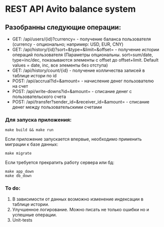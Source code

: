 # REST API Avito balance system

## Разобранны следующие операции:
- GET:    /api/users/{id}?currency=                       - получение баланса пользователя (currency - опционально; например: USD, EUR, CNY)
- GET:    /api/history/{id}?sort=&type=&limit=&offset=    - получение истории операций пользователя (Параметры опциональны. sort=sum/date, type=inc/dec, показываются элементы с offset до offset+limit. Default values = date, inc, все элементы без отступа)
- GET:    /api/history/count/{id}                         - получение колличества записей в таблице истори по id 
- POST:   /api/accrual?id=&amount=                        - начисление денег пользователю на счет
- POST:   /api/write-downs?id=&amount=                    - списание денег с пользовательского счета
- POST:   /api/transfer?sender_id=&receiver_id=&amount=   - списание денег между пользовательскими счетами

### Для запуска приложения:

```
make build && make run
```

Если приложение запускается впервые, необходимо применить миграции к базе данных:

```
make migrate
```

Если требуется прекратить работу сервера или бд:
```
make app_down
make db_down
```

### To do:
1. В зависимости от данных возможно изменение индексации в таблице истории.
2. Улучшенное логирование. Можно писать не только ошибки но и успешные операции.
3. Unit-tests